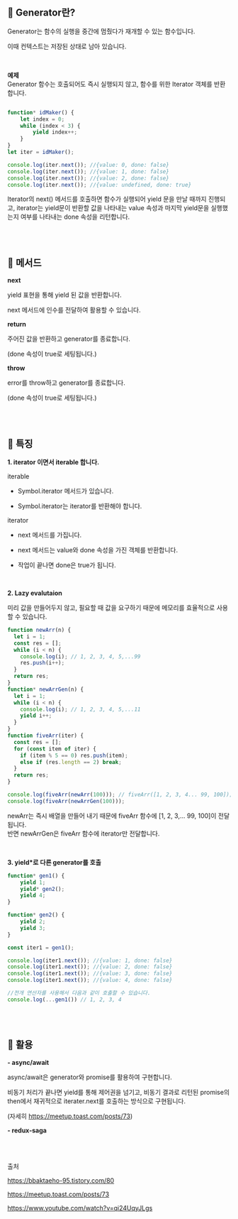 ## 🔸  Generator란?
Generator는 함수의 실행을 중간에 멈췄다가 재개할 수 있는 함수입니다.

이때 컨텍스트는 저장된 상태로 남아 있습니다.

<br/>

**예제**  
Generator 함수는 호출되어도 즉시 실행되지 않고, 함수를 위한 Iterator 객체를 반환합니다.  

```javascript

function* idMaker() {
	let index = 0;
    while (index < 3) {
    	yield index++;
    }
}   
let iter = idMaker();

console.log(iter.next()); //{value: 0, done: false}
console.log(iter.next()); //{value: 1, done: false}
console.log(iter.next()); //{value: 2, done: false}
console.log(iter.next()); //{value: undefined, done: true}
```

Iterator의 next() 메서드를 호출하면 함수가 실행되어 yield 문을 만날 때까지 진행되고, iterator는 yield문이 반환할 값을 나타내는 value 속성과 마지막 yield문을 실행했는지 여부를 나타내는 done 속성을 리턴합니다.


<br/><br/>


## 🔸  메서드
**next**

yield 표현을 통해 yield 된 값을 반환합니다.

next 메서드에 인수를 전달하여 활용할 수 있습니다.



**return**

주어진 값을 반환하고 generator를 종료합니다.

(done 속성이 true로 세팅됩니다.)



**throw**

error를 throw하고 generator를 종료합니다.

(done 속성이 true로 세팅됩니다.)


<br/><br/>

## 🔸  특징
**1. iterator 이면서 iterable 합니다.**

iterable

- Symbol.iterator 메서드가 있습니다.

- Symbol.iterator는 iterator를 반환해야 합니다.



iterator

- next 메서드를 가집니다.

- next 메서드는 value와 done 속성을 가진 객체를 반환합니다.

- 작업이 끝나면 done은 true가 됩니다.

<br/>


**2. Lazy evalutaion**

미리 값을 만들어두지 않고, 필요할 때 값을 요구하기 때문에 메모리를 효율적으로 사용할 수 있습니다.
```javascript
function newArr(n) {
  let i = 1;
  const res = [];
  while (i < n) {
    console.log(i); // 1, 2, 3, 4, 5,...99
    res.push(i++);
  }
  return res;
}
function* newArrGen(n) {
  let i = 1;
  while (i < n) {
    console.log(i); // 1, 2, 3, 4, 5,...11
    yield i++;
  }
}
function fiveArr(iter) {
  const res = [];
  for (const item of iter) {
    if (item % 5 == 0) res.push(item);
    else if (res.length == 2) break;
  }
  return res;
}

console.log(fiveArr(newArr(100))); // fiveArr([1, 2, 3, 4... 99, 100]);
console.log(fiveArr(newArrGen(100)));
```

 newArr는 즉시 배열을 만들어 내기 때문에 fiveArr 함수에 [1, 2, 3,... 99, 100]이 전달됩니다.  
 반면 newArrGen은 fiveArr 함수에  iterator만 전달합니다.


<br/>



**3. yield*로 다른 generator를 호출**
```javascript
function* gen1() {
    yield 1;
    yield* gen2();
    yield 4;
}

function* gen2() {
    yield 2;
    yield 3;
}

const iter1 = gen1();

console.log(iter1.next()); //{value: 1, done: false}
console.log(iter1.next()); //{value: 2, done: false}
console.log(iter1.next()); //{value: 3, done: false}
console.log(iter1.next()); //{value: 4, done: false}

//전개 연산자를 사용해서 다음과 같이 호출할 수 있습니다.
console.log(...gen1()) // 1, 2, 3, 4
```

<br/><br/>

## 🔸 활용
**- async/await**

 async/await은 generator와 promise를 활용하여 구현합니다.

 비동기 처리가 끝나면 yield를 통해 제어권을 넘기고,  비동기 결과로 리턴된 promise의 then에서 재귀적으로 iterater.next를 호출하는 방식으로 구현됩니다.



(자세히 https://meetup.toast.com/posts/73)



**- redux-saga**

<br/><br/>

출처

https://bbaktaeho-95.tistory.com/80

https://meetup.toast.com/posts/73

https://www.youtube.com/watch?v=qi24UqyJLgs
